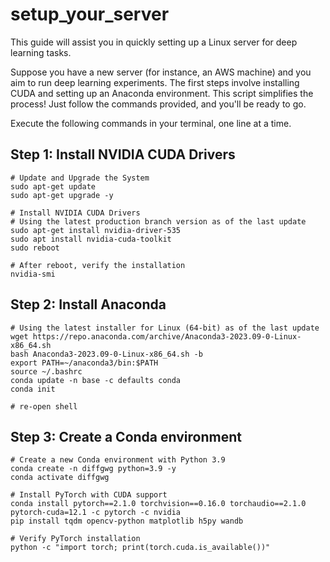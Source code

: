 # setup_your_server

This guide will assist you in quickly setting up a Linux server for deep learning tasks.

Suppose you have a new server (for instance, an AWS machine) and you aim to run deep learning experiments. The first steps involve installing CUDA and setting up an Anaconda environment. This script simplifies the process! Just follow the commands provided, and you'll be ready to go.

Execute the following commands in your terminal, one line at a time.

## Step 1: Install NVIDIA CUDA Drivers

```
# Update and Upgrade the System
sudo apt-get update
sudo apt-get upgrade -y

# Install NVIDIA CUDA Drivers
# Using the latest production branch version as of the last update
sudo apt-get install nvidia-driver-535
sudo apt install nvidia-cuda-toolkit
sudo reboot

# After reboot, verify the installation
nvidia-smi
```

## Step 2: Install Anaconda

```
# Using the latest installer for Linux (64-bit) as of the last update
wget https://repo.anaconda.com/archive/Anaconda3-2023.09-0-Linux-x86_64.sh
bash Anaconda3-2023.09-0-Linux-x86_64.sh -b
export PATH=~/anaconda3/bin:$PATH
source ~/.bashrc
conda update -n base -c defaults conda
conda init

# re-open shell
```

## Step 3: Create a Conda environment

```
# Create a new Conda environment with Python 3.9
conda create -n diffgwg python=3.9 -y
conda activate diffgwg

# Install PyTorch with CUDA support
conda install pytorch==2.1.0 torchvision==0.16.0 torchaudio==2.1.0 pytorch-cuda=12.1 -c pytorch -c nvidia
pip install tqdm opencv-python matplotlib h5py wandb

# Verify PyTorch installation
python -c "import torch; print(torch.cuda.is_available())"
```
